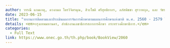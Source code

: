 ```yaml
---
author: วรรณี แกมเกตุ, ดวงกมล ไตรวิจิตรคุณ, สิวะโชติ ศรีสุทธิยากร, ลภัสพิชชา สุรวาทกุล, และ วัชรศักดิ์ สุดหล้า
date: 2023-06-15
title: "ายงานการติดตามและประเมินผลการจัดการศึกษาตามแผนการศึกษาแห่งชาติ พ.ศ. 2560 - 2579 ในระยะ 5 ปีแรกของแผน (พ.ศ. 2560 - 2564)"
details: <em>กรุงเทพมหานคร, สำนักงานเลขาธิการสภาการศึกษา กระทรวงศึกษาธิการ.</em>
categories:
  - Full Text
link: https://www.onec.go.th/th.php/book/BookView/2060
---
```


